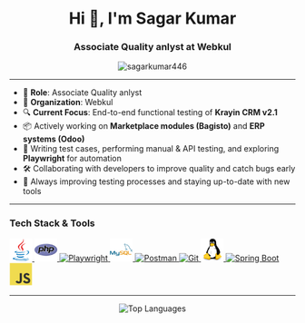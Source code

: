 <h1 align="center">Hi 👋, I'm Sagar Kumar</h1>
<h3 align="center">Associate Quality anlyst at Webkul</h3>

<p align="center">
  <img src="https://komarev.com/ghpvc/?username=sagarkumar446&label=Profile%20views&color=0e75b6&style=flat" alt="sagarkumar446" />
</p>

---

- 🧪 **Role**: Associate Quality anlyst
- 🏢 **Organization**: Webkul  
- 🔍 **Current Focus**: End-to-end functional testing of **Krayin CRM v2.1**  
- 📦 Actively working on **Marketplace modules (Bagisto)** and **ERP systems (Odoo)**  
- 🧪 Writing test cases, performing manual & API testing, and exploring **Playwright** for automation  
- 🛠️ Collaborating with developers to improve quality and catch bugs early  
- 🚀 Always improving testing processes and staying up-to-date with new tools

---

<h3 align="left">Tech Stack & Tools</h3>

<p align="left">
  <a href="https://www.java.com" target="_blank" rel="noreferrer">
    <img src="https://raw.githubusercontent.com/devicons/devicon/master/icons/java/java-original.svg" alt="Java" width="40" height="40"/>
  </a>
  <a href="https://www.php.net/" target="_blank" rel="noreferrer">
    <img src="https://raw.githubusercontent.com/devicons/devicon/master/icons/php/php-original.svg" alt="PHP" width="40" height="40"/>
  </a>
  <a href="https://playwright.dev/" target="_blank" rel="noreferrer">
    <img src="https://playwright.dev/img/playwright-logo.svg" alt="Playwright" width="40" height="40"/>
  </a>
  <a href="https://www.mysql.com/" target="_blank" rel="noreferrer">
    <img src="https://raw.githubusercontent.com/devicons/devicon/master/icons/mysql/mysql-original-wordmark.svg" alt="MySQL" width="40" height="40"/>
  </a>
  <a href="https://postman.com" target="_blank" rel="noreferrer">
    <img src="https://www.vectorlogo.zone/logos/getpostman/getpostman-icon.svg" alt="Postman" width="40" height="40"/>
  </a>
  <a href="https://git-scm.com/" target="_blank" rel="noreferrer">
    <img src="https://www.vectorlogo.zone/logos/git-scm/git-scm-icon.svg" alt="Git" width="40" height="40"/>
  </a>
  <a href="https://www.linux.org/" target="_blank" rel="noreferrer">
    <img src="https://raw.githubusercontent.com/devicons/devicon/master/icons/linux/linux-original.svg" alt="Linux" width="40" height="40"/>
  </a>
  <a href="https://spring.io/" target="_blank" rel="noreferrer">
    <img src="https://www.vectorlogo.zone/logos/springio/springio-icon.svg" alt="Spring Boot" width="40" height="40"/>
  </a>
  <a href="https://developer.mozilla.org/en-US/docs/Web/JavaScript" target="_blank" rel="noreferrer">
    <img src="https://raw.githubusercontent.com/devicons/devicon/master/icons/javascript/javascript-original.svg" alt="JavaScript" width="40" height="40"/>
  </a>
</p>

---

<p align="center">
  <img src="https://github-readme-stats.vercel.app/api/top-langs?username=sagarkumar446&show_icons=true&locale=en&layout=compact" alt="Top Languages" />
</p>
